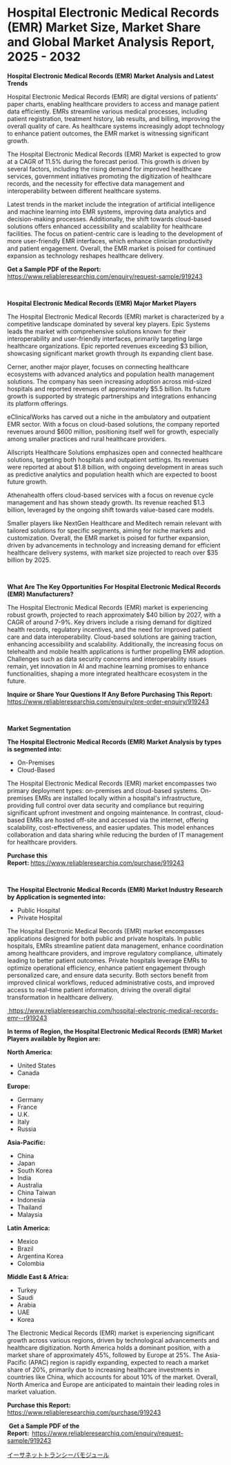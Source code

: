 <p><h1>Hospital Electronic Medical Records (EMR) Market Size, Market Share and Global Market Analysis Report, 2025 - 2032</h1></p><p><strong>Hospital Electronic Medical Records (EMR) Market Analysis and Latest Trends</strong></p>
<p><p>Hospital Electronic Medical Records (EMR) are digital versions of patients' paper charts, enabling healthcare providers to access and manage patient data efficiently. EMRs streamline various medical processes, including patient registration, treatment history, lab results, and billing, improving the overall quality of care. As healthcare systems increasingly adopt technology to enhance patient outcomes, the EMR market is witnessing significant growth.</p><p>The Hospital Electronic Medical Records (EMR) Market is expected to grow at a CAGR of 11.5% during the forecast period. This growth is driven by several factors, including the rising demand for improved healthcare services, government initiatives promoting the digitization of healthcare records, and the necessity for effective data management and interoperability between different healthcare systems. </p><p>Latest trends in the market include the integration of artificial intelligence and machine learning into EMR systems, improving data analytics and decision-making processes. Additionally, the shift towards cloud-based solutions offers enhanced accessibility and scalability for healthcare facilities. The focus on patient-centric care is leading to the development of more user-friendly EMR interfaces, which enhance clinician productivity and patient engagement. Overall, the EMR market is poised for continued expansion as technology reshapes healthcare delivery.</p></p>
<p><strong>Get a Sample PDF of the Report:&nbsp;</strong> <a href="https://www.reliableresearchiq.com/enquiry/request-sample/919243?utm_campaign=1082&utm_medium=2&utm_source=Github&utm_content=ia&utm_term=03032025&utm_id=hospital-electronic-medical-records-emr">https://www.reliableresearchiq.com/enquiry/request-sample/919243</a></p>
<p>&nbsp;</p>
<p><strong>Hospital Electronic Medical Records (EMR) Major Market Players</strong></p>
<p><p>The Hospital Electronic Medical Records (EMR) market is characterized by a competitive landscape dominated by several key players. Epic Systems leads the market with comprehensive solutions known for their interoperability and user-friendly interfaces, primarily targeting large healthcare organizations. Epic reported revenues exceeding $3 billion, showcasing significant market growth through its expanding client base.</p><p>Cerner, another major player, focuses on connecting healthcare ecosystems with advanced analytics and population health management solutions. The company has seen increasing adoption across mid-sized hospitals and reported revenues of approximately $5.5 billion. Its future growth is supported by strategic partnerships and integrations enhancing its platform offerings.</p><p>eClinicalWorks has carved out a niche in the ambulatory and outpatient EMR sector. With a focus on cloud-based solutions, the company reported revenues around $600 million, positioning itself well for growth, especially among smaller practices and rural healthcare providers. </p><p>Allscripts Healthcare Solutions emphasizes open and connected healthcare solutions, targeting both hospitals and outpatient settings. Its revenues were reported at about $1.8 billion, with ongoing development in areas such as predictive analytics and population health which are expected to boost future growth. </p><p>Athenahealth offers cloud-based services with a focus on revenue cycle management and has shown steady growth. Its revenue reached $1.3 billion, leveraged by the ongoing shift towards value-based care models. </p><p>Smaller players like NextGen Healthcare and Meditech remain relevant with tailored solutions for specific segments, aiming for niche markets and customization. Overall, the EMR market is poised for further expansion, driven by advancements in technology and increasing demand for efficient healthcare delivery systems, with market size projected to reach over $35 billion by 2025.</p></p>
<p>&nbsp;</p>
<p><strong>What Are The Key Opportunities For Hospital Electronic Medical Records (EMR) Manufacturers?</strong></p>
<p><p>The Hospital Electronic Medical Records (EMR) market is experiencing robust growth, projected to reach approximately $40 billion by 2027, with a CAGR of around 7-9%. Key drivers include a rising demand for digitized health records, regulatory incentives, and the need for improved patient care and data interoperability. Cloud-based solutions are gaining traction, enhancing accessibility and scalability. Additionally, the increasing focus on telehealth and mobile health applications is further propelling EMR adoption. Challenges such as data security concerns and interoperability issues remain, yet innovation in AI and machine learning promises to enhance functionalities, shaping a more integrated healthcare ecosystem in the future.</p></p>
<p><strong>Inquire or Share Your Questions If Any Before Purchasing This Report:</strong> <a href="https://www.reliableresearchiq.com/enquiry/pre-order-enquiry/919243?utm_campaign=1082&utm_medium=2&utm_source=Github&utm_content=ia&utm_term=03032025&utm_id=hospital-electronic-medical-records-emr">https://www.reliableresearchiq.com/enquiry/pre-order-enquiry/919243</a></p>
<p>&nbsp;</p>
<p><strong>Market Segmentation</strong></p>
<p><strong>The Hospital Electronic Medical Records (EMR) Market Analysis by types is segmented into:</strong></p>
<p><ul><li>On-Premises</li><li>Cloud-Based</li></ul></p>
<p><p>The Hospital Electronic Medical Records (EMR) market encompasses two primary deployment types: on-premises and cloud-based systems. On-premises EMRs are installed locally within a hospital's infrastructure, providing full control over data security and compliance but requiring significant upfront investment and ongoing maintenance. In contrast, cloud-based EMRs are hosted off-site and accessed via the internet, offering scalability, cost-effectiveness, and easier updates. This model enhances collaboration and data sharing while reducing the burden of IT management for healthcare providers.</p></p>
<p><strong>Purchase this Report:&nbsp;</strong><a href="https://www.reliableresearchiq.com/purchase/919243?utm_campaign=1082&utm_medium=2&utm_source=Github&utm_content=ia&utm_term=03032025&utm_id=hospital-electronic-medical-records-emr">https://www.reliableresearchiq.com/purchase/919243</a></p>
<p>&nbsp;</p>
<p><strong>The Hospital Electronic Medical Records (EMR) Market Industry Research by Application is segmented into:</strong></p>
<p><ul><li>Public Hospital</li><li>Private Hospital</li></ul></p>
<p><p>The Hospital Electronic Medical Records (EMR) market encompasses applications designed for both public and private hospitals. In public hospitals, EMRs streamline patient data management, enhance coordination among healthcare providers, and improve regulatory compliance, ultimately leading to better patient outcomes. Private hospitals leverage EMRs to optimize operational efficiency, enhance patient engagement through personalized care, and ensure data security. Both sectors benefit from improved clinical workflows, reduced administrative costs, and improved access to real-time patient information, driving the overall digital transformation in healthcare delivery.</p></p>
<p><a href="https://www.reliableresearchiq.com/hospital-electronic-medical-records-emr--r919243?utm_campaign=1082&utm_medium=2&utm_source=Github&utm_content=ia&utm_term=03032025&utm_id=hospital-electronic-medical-records-emr">&nbsp;https://www.reliableresearchiq.com/hospital-electronic-medical-records-emr--r919243</a></p>
<p><strong>In terms of Region, the Hospital Electronic Medical Records (EMR) Market Players available by Region are:</strong></p>
<p>
    <p> <strong> North America: </strong>
        <ul>
            <li>United States</li>
            <li>Canada</li>
        </ul>
        </p> 
    <p> <strong> Europe: </strong>
        <ul>
            <li>Germany</li>
            <li>France</li>
            <li>U.K.</li>
            <li>Italy</li>
            <li>Russia</li>
        </ul>
        </p> 
    <p> <strong> Asia-Pacific: </strong>
        <ul>
            <li>China</li>
            <li>Japan</li>
            <li>South Korea</li>
            <li>India</li>
            <li>Australia</li>
            <li>China Taiwan</li>
            <li>Indonesia</li>
            <li>Thailand</li>
            <li>Malaysia</li>
        </ul>
        </p> 
    <p> <strong> Latin America: </strong>
        <ul>
            <li>Mexico</li>
            <li>Brazil</li>
            <li>Argentina Korea</li>
            <li>Colombia</li>
        </ul>
        </p> 
    <p> <strong> Middle East & Africa: </strong>
        <ul>
            <li>Turkey</li>
            <li>Saudi</li>
            <li>Arabia</li>
            <li>UAE</li>
            <li>Korea</li>
        </ul>
    </p>
    </p>
<p><p>The Electronic Medical Records (EMR) market is experiencing significant growth across various regions, driven by technological advancements and healthcare digitization. North America holds a dominant position, with a market share of approximately 45%, followed by Europe at 25%. The Asia-Pacific (APAC) region is rapidly expanding, expected to reach a market share of 20%, primarily due to increasing healthcare investments in countries like China, which accounts for about 10% of the market. Overall, North America and Europe are anticipated to maintain their leading roles in market valuation.</p></p>
<p><strong>Purchase this Report: </strong><a href="https://www.reliableresearchiq.com/purchase/919243?utm_campaign=1082&utm_medium=2&utm_source=Github&utm_content=ia&utm_term=03032025&utm_id=hospital-electronic-medical-records-emr">https://www.reliableresearchiq.com/purchase/919243</a></p>
<p>&nbsp;<strong>Get a Sample PDF of the Report:&nbsp;&nbsp;</strong><a href="https://www.reliableresearchiq.com/enquiry/request-sample/919243?utm_campaign=1082&utm_medium=2&utm_source=Github&utm_content=ia&utm_term=03032025&utm_id=hospital-electronic-medical-records-emr">https://www.reliableresearchiq.com/enquiry/request-sample/919243</a></p>
<p><strong></strong></p>
<p><p><a href="https://github.com/lababdou/Market-Research-Report-List-6/blob/main/560019540820.md?utm_campaign=1082&utm_medium=2&utm_source=Github&utm_content=ia&utm_term=03032025&utm_id=hospital-electronic-medical-records-emr">イーサネットトランシーバモジュール</a></p></p>